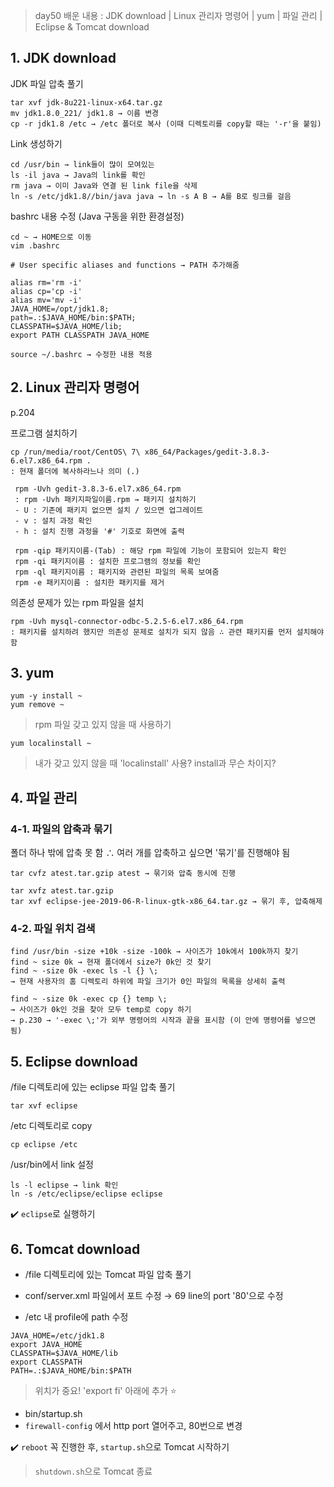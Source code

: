 > day50 배운 내용 : JDK download | Linux 관리자 명령어 | yum | 파일 관리 | Eclipse & Tomcat download

## 1. JDK download

JDK 파일 압축 풀기

```
tar xvf jdk-8u221-linux-x64.tar.gz 
mv jdk1.8.0_221/ jdk1.8 → 이름 변경
cp -r jdk1.8 /etc → /etc 폴더로 복사 (이때 디렉토리를 copy할 때는 '-r'을 붙임)
```

Link 생성하기

```
cd /usr/bin → link들이 많이 모여있는
ls -il java → Java의 link를 확인
rm java → 이미 Java와 연결 된 link file을 삭제
ln -s /etc/jdk1.8//bin/java java → ln -s A B → A를 B로 링크를 걸음
```

bashrc 내용 수정 (Java 구동을 위한 환경설정)

```
cd ~ → HOME으로 이동
vim .bashrc 
```

```
# User specific aliases and functions → PATH 추가해줌

alias rm='rm -i'
alias cp='cp -i'
alias mv='mv -i'
JAVA_HOME=/opt/jdk1.8; 
path=.:$JAVA_HOME/bin:$PATH;
CLASSPATH=$JAVA_HOME/lib;
export PATH CLASSPATH JAVA_HOME
```

```
source ~/.bashrc → 수정한 내용 적용
```



## 2. Linux 관리자 명령어

p.204

프로그램 설치하기

```
cp /run/media/root/CentOS\ 7\ x86_64/Packages/gedit-3.8.3-6.el7.x86_64.rpm .
: 현재 폴더에 복사하라느나 의미 (.)

 rpm -Uvh gedit-3.8.3-6.el7.x86_64.rpm
 : rpm -Uvh 패키지파일이름.rpm → 패키지 설치하기
 - U : 기존에 패키지 없으면 설치 / 있으면 업그레이트
 - v : 설치 과정 확인
 - h : 설치 진행 과정을 '#' 기호로 화면에 출력
 
 rpm -qip 패키지이름-(Tab) : 해당 rpm 파일에 기능이 포함되어 있는지 확인
 rpm -qi 패키지이름 : 설치한 프로그램의 정보를 확인
 rpm -ql 패키지이름 : 패키지와 관련된 파일의 목록 보여줌
 rpm -e 패키지이름 : 설치한 패키지를 제거
```

의존성 문제가 있는 rpm 파일을 설치

```
rpm -Uvh mysql-connector-odbc-5.2.5-6.el7.x86_64.rpm 
: 패키지를 설치하려 했지만 의존성 문제로 설치가 되지 않음 ∴ 관련 패키지를 먼저 설치해야 함
```



## 3. yum

```
yum -y install ~
yum remove ~
```

> rpm 파일 갖고 있지 않을 때 사용하기

```
yum localinstall ~
```

> 내가 갖고 있지 않을 때 'localinstall' 사용? install과 무슨 차이지?



## 4. 파일 관리

### 4-1. 파일의 압축과 묶기

폴더 하나 밖에 압축 못 함 ∴ 여러 개를 압축하고 싶으면 '묶기'를 진행해야 됨

```
tar cvfz atest.tar.gzip atest → 묶기와 압축 동시에 진행
```

```
tar xvfz atest.tar.gzip 
tar xvf eclipse-jee-2019-06-R-linux-gtk-x86_64.tar.gz → 묶기 후, 압축해제
```

### 4-2. 파일 위치 검색

```
find /usr/bin -size +10k -size -100k → 사이즈가 10k에서 100k까지 찾기
find ~ size 0k → 현재 폴더에서 size가 0k인 것 찾기
find ~ -size 0k -exec ls -l {} \;
→ 현재 사용자의 홈 디렉토리 하위에 파일 크기가 0인 파일의 목록을 상세히 출력

find ~ -size 0k -exec cp {} temp \;
→ 사이즈가 0k인 것을 찾아 모두 temp로 copy 하기
→ p.230 → '-exec \;'가 외부 명령어의 시작과 끝을 표시함 (이 안에 명령어를 넣으면 됨)
```



## 5. Eclipse download

/file 디렉토리에 있는 eclipse 파일 압축 풀기

 ```
tar xvf eclipse
 ```

/etc 디렉토리로 copy

```
cp eclipse /etc
```

/usr/bin에서 link 설정

```
ls -l eclipse → link 확인
ln -s /etc/eclipse/eclipse eclipse
```

:heavy_check_mark: `eclipse`로 실행하기

## 6. Tomcat download

- /file 디렉토리에 있는 Tomcat 파일 압축 풀기

- conf/server.xml 파일에서 포트 수정 → 69 line의 port '80'으로 수정
- /etc 내 profile에 path 수정

```
JAVA_HOME=/etc/jdk1.8
export JAVA_HOME
CLASSPATH=$JAVA_HOME/lib
export CLASSPATH
PATH=.:$JAVA_HOME/bin:$PATH
```

> 위치가 중요! 'export fi' 아래에 추가 :star:

- bin/startup.sh
- `firewall-config` 에서 http port 열어주고, 80번으로 변경

:heavy_check_mark: `reboot` 꼭 진행한 후, `startup.sh`으로 Tomcat 시작하기

> `shutdown.sh`으로 Tomcat 종료